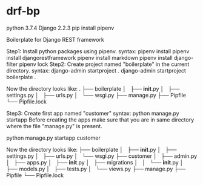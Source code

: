 # drf-bp

python 3.7.4
Django 2.2.3
pip install pipenv

Boilerplate for Django REST framework

Step1: Install python packages using pipenv.
       syntax: pipenv install <package-name>
       pipenv install djangorestframework 
       pipenv install markdown
       pipenv install django-filter
       pipenv lock
Step2: Create project named "boilerplate" in the current directory.
       syntax: django-admin startproject <new-project-name> .
       django-admin startproject boilerplate .
  
Now the directory looks like:  .
  ├── boilerplate
  │   ├── __init__.py
  │   ├── settings.py
  │   ├── urls.py
  │   └── wsgi.py
  ├── manage.py
  ├── Pipfile
  └── Pipfile.lock

Step3: Create first app named "customer"
       syntax: python manage.py startapp <app-name>
  Before creating the apps make sure that you are in same directory where the file "manage.py" is present.
  
  python manage.py startapp customer
  
  Now the directory looks like:
    ├── boilerplate
    │   ├── __init__.py
    │   ├── settings.py
    │   ├── urls.py
    │   └── wsgi.py
    ├── customer
    │   ├── admin.py
    │   ├── apps.py
    │   ├── __init__.py
    │   ├── migrations
    │   │   └── __init__.py
    │   ├── models.py
    │   ├── tests.py
    │   └── views.py
    ├── manage.py
    ├── Pipfile
    └── Pipfile.lock

